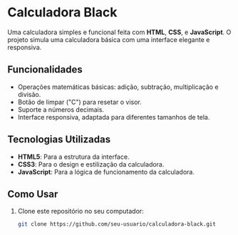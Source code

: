 # Calculadora Black

Uma calculadora simples e funcional feita com **HTML**, **CSS**, e **JavaScript**. O projeto simula uma calculadora básica com uma interface elegante e responsiva.

## Funcionalidades

- Operações matemáticas básicas: adição, subtração, multiplicação e divisão.
- Botão de limpar ("C") para resetar o visor.
- Suporte a números decimais.
- Interface responsiva, adaptada para diferentes tamanhos de tela.

## Tecnologias Utilizadas

- **HTML5**: Para a estrutura da interface.
- **CSS3**: Para o design e estilização da calculadora.
- **JavaScript**: Para a lógica de funcionamento da calculadora.

## Como Usar

1. Clone este repositório no seu computador:

   ```bash
   git clone https://github.com/seu-usuario/calculadora-black.git
